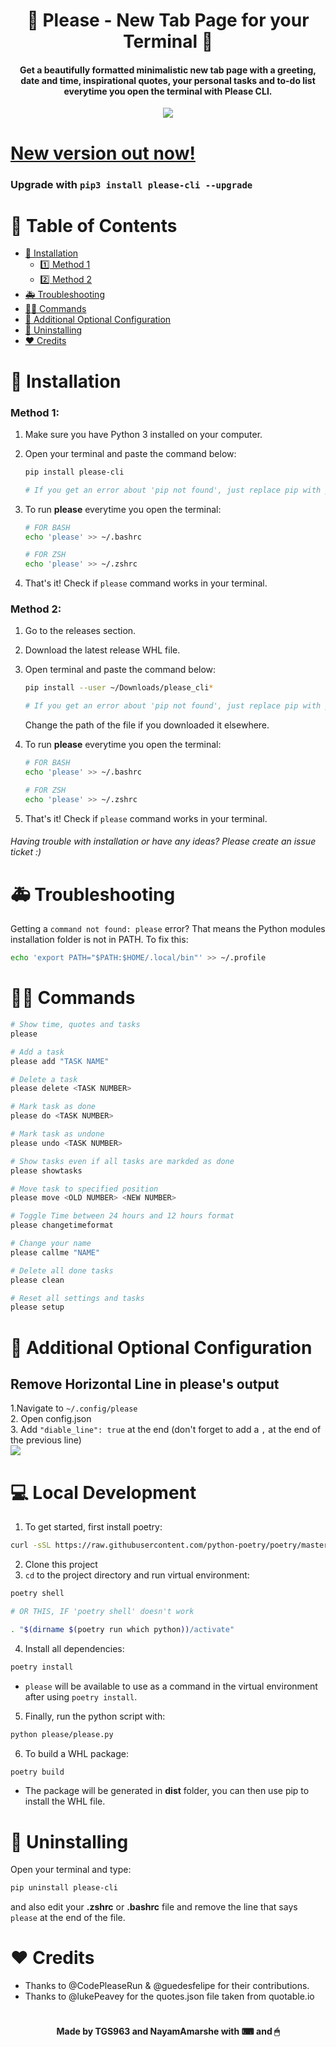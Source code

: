 <h1 align="center">🙏 Please - New Tab Page for your Terminal 🙏</h1>

<h4 align="center">Get a beautifully formatted minimalistic new tab page with a greeting, date and time, inspirational quotes, your personal tasks and to-do list everytime you open the terminal with Please CLI.</h4>

<p align="center"><img src="https://user-images.githubusercontent.com/25067102/173348894-09190c99-baff-477a-9b48-b4d3cff0f029.gif"></img></center>

# [New version out now!](https://github.com/NayamAmarshe/please/releases/tag/0.2.0)
### Upgrade with `pip3 install please-cli --upgrade`

# 📖 Table of Contents

- [🚀 Installation](#-installation)
   - [1️⃣ Method 1](#method-1)
   - [2️⃣ Method 2](#method-2)
- [🚑 Troubleshooting](#-troubleshooting)
- [👨‍💻 Commands](#-commands)
- [🧰 Additional Optional Configuration](#-additional-optional-configuration)
- [🚮 Uninstalling](#-uninstalling)
- [❤ Credits](#-credits)

# 🚀 Installation

### Method 1:

1. Make sure you have Python 3 installed on your computer.
2. Open your terminal and paste the command below:

   ```bash
   pip install please-cli

   # If you get an error about 'pip not found', just replace pip with pip3.
   ```

3. To run **please** everytime you open the terminal:

   ```bash
   # FOR BASH
   echo 'please' >> ~/.bashrc

   # FOR ZSH
   echo 'please' >> ~/.zshrc
   ```

4. That's it! Check if `please` command works in your terminal.

### Method 2:

1. Go to the releases section.
2. Download the latest release WHL file.
3. Open terminal and paste the command below:

   ```bash
   pip install --user ~/Downloads/please_cli*

   # If you get an error about 'pip not found', just replace pip with pip3.
   ```

   Change the path of the file if you downloaded it elsewhere.

4. To run **please** everytime you open the terminal:

   ```bash
   # FOR BASH
   echo 'please' >> ~/.bashrc

   # FOR ZSH
   echo 'please' >> ~/.zshrc
   ```

5. That's it! Check if `please` command works in your terminal.

###### Having trouble with installation or have any ideas? Please create an issue ticket :)

# 🚑 Troubleshooting

Getting a `command not found: please` error? That means the Python modules installation folder is not in PATH.
To fix this:

```bash
echo 'export PATH="$PATH:$HOME/.local/bin"' >> ~/.profile
```

# 👨‍💻 Commands

```bash
# Show time, quotes and tasks
please

# Add a task
please add "TASK NAME"

# Delete a task
please delete <TASK NUMBER>

# Mark task as done
please do <TASK NUMBER>

# Mark task as undone
please undo <TASK NUMBER>

# Show tasks even if all tasks are markded as done
please showtasks

# Move task to specified position
please move <OLD NUMBER> <NEW NUMBER>

# Toggle Time between 24 hours and 12 hours format
please changetimeformat

# Change your name
please callme "NAME"

# Delete all done tasks
please clean

# Reset all settings and tasks
please setup
```

# 🧰 Additional Optional Configuration

## Remove Horizontal Line in please's output

1.Navigate to `~/.config/please`  
2. Open config.json  
3. Add `"diable_line": true` at the end (don't forget to add a `,` at the end of the previous line)\
![](./illustration1.jpg)

# 💻 Local Development

1. To get started, first install poetry:

```bash
curl -sSL https://raw.githubusercontent.com/python-poetry/poetry/master/get-poetry.py | python -
```

2. Clone this project
3. `cd` to the project directory and run virtual environment:

```bash
poetry shell

# OR THIS, IF 'poetry shell' doesn't work

. "$(dirname $(poetry run which python))/activate"
```

4. Install all dependencies:

```bash
poetry install
```

- `please` will be available to use as a command in the virtual environment after using `poetry install`.

5. Finally, run the python script with:

```bash
python please/please.py
```

6. To build a WHL package:

```bash
poetry build
```

- The package will be generated in **dist** folder, you can then use pip to install the WHL file.

# 🚮 Uninstalling

Open your terminal and type:

```bash
pip uninstall please-cli
```

and also edit your **.zshrc** or **.bashrc** file and remove the line that says `please` at the end of the file.

# ♥ Credits

- Thanks to @CodePleaseRun & @guedesfelipe for their contributions.
- Thanks to @lukePeavey for the quotes.json file taken from quotable.io

#

<h4 align="center"> Made by TGS963 and NayamAmarshe with ⌨ and 🖱 </h4>
